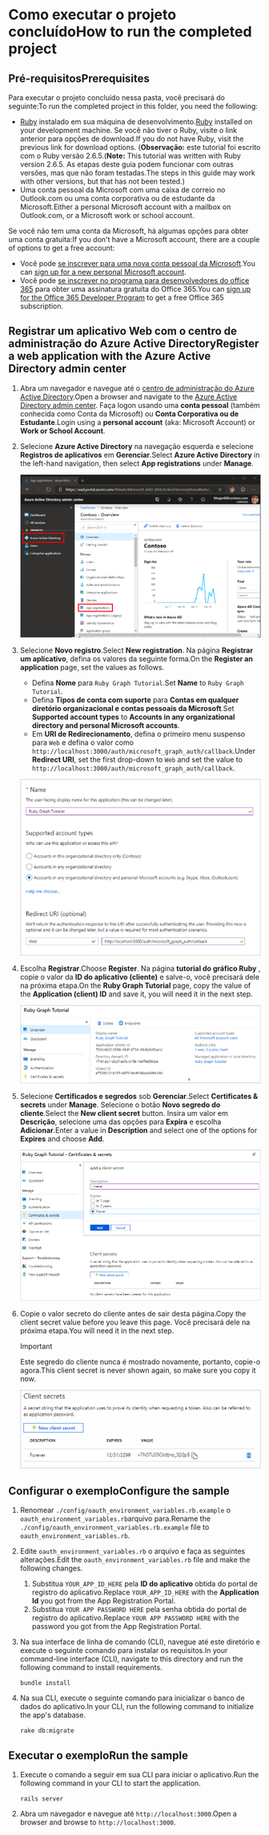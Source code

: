 # <a name="how-to-run-the-completed-project"></a><span data-ttu-id="5e98f-101">Como executar o projeto concluído</span><span class="sxs-lookup"><span data-stu-id="5e98f-101">How to run the completed project</span></span>

## <a name="prerequisites"></a><span data-ttu-id="5e98f-102">Pré-requisitos</span><span class="sxs-lookup"><span data-stu-id="5e98f-102">Prerequisites</span></span>

<span data-ttu-id="5e98f-103">Para executar o projeto concluído nessa pasta, você precisará do seguinte:</span><span class="sxs-lookup"><span data-stu-id="5e98f-103">To run the completed project in this folder, you need the following:</span></span>

- <span data-ttu-id="5e98f-104">[Ruby](https://www.ruby-lang.org/en/downloads/) instalado em sua máquina de desenvolvimento.</span><span class="sxs-lookup"><span data-stu-id="5e98f-104">[Ruby](https://www.ruby-lang.org/en/downloads/) installed on your development machine.</span></span> <span data-ttu-id="5e98f-105">Se você não tiver o Ruby, visite o link anterior para opções de download.</span><span class="sxs-lookup"><span data-stu-id="5e98f-105">If you do not have Ruby, visit the previous link for download options.</span></span> <span data-ttu-id="5e98f-106">(**Observação:** este tutorial foi escrito com o Ruby versão 2.6.5.</span><span class="sxs-lookup"><span data-stu-id="5e98f-106">(**Note:** This tutorial was written with Ruby version 2.6.5.</span></span> <span data-ttu-id="5e98f-107">As etapas deste guia podem funcionar com outras versões, mas que não foram testadas.</span><span class="sxs-lookup"><span data-stu-id="5e98f-107">The steps in this guide may work with other versions, but that has not been tested.)</span></span>
- <span data-ttu-id="5e98f-108">Uma conta pessoal da Microsoft com uma caixa de correio no Outlook.com ou uma conta corporativa ou de estudante da Microsoft.</span><span class="sxs-lookup"><span data-stu-id="5e98f-108">Either a personal Microsoft account with a mailbox on Outlook.com, or a Microsoft work or school account.</span></span>

<span data-ttu-id="5e98f-109">Se você não tem uma conta da Microsoft, há algumas opções para obter uma conta gratuita:</span><span class="sxs-lookup"><span data-stu-id="5e98f-109">If you don't have a Microsoft account, there are a couple of options to get a free account:</span></span>

- <span data-ttu-id="5e98f-110">Você pode [se inscrever para uma nova conta pessoal da Microsoft](https://signup.live.com/signup?wa=wsignin1.0&rpsnv=12&ct=1454618383&rver=6.4.6456.0&wp=MBI_SSL_SHARED&wreply=https://mail.live.com/default.aspx&id=64855&cbcxt=mai&bk=1454618383&uiflavor=web&uaid=b213a65b4fdc484382b6622b3ecaa547&mkt=E-US&lc=1033&lic=1).</span><span class="sxs-lookup"><span data-stu-id="5e98f-110">You can [sign up for a new personal Microsoft account](https://signup.live.com/signup?wa=wsignin1.0&rpsnv=12&ct=1454618383&rver=6.4.6456.0&wp=MBI_SSL_SHARED&wreply=https://mail.live.com/default.aspx&id=64855&cbcxt=mai&bk=1454618383&uiflavor=web&uaid=b213a65b4fdc484382b6622b3ecaa547&mkt=E-US&lc=1033&lic=1).</span></span>
- <span data-ttu-id="5e98f-111">Você pode [se inscrever no programa para desenvolvedores do office 365](https://developer.microsoft.com/office/dev-program) para obter uma assinatura gratuita do Office 365.</span><span class="sxs-lookup"><span data-stu-id="5e98f-111">You can [sign up for the Office 365 Developer Program](https://developer.microsoft.com/office/dev-program) to get a free Office 365 subscription.</span></span>

## <a name="register-a-web-application-with-the-azure-active-directory-admin-center"></a><span data-ttu-id="5e98f-112">Registrar um aplicativo Web com o centro de administração do Azure Active Directory</span><span class="sxs-lookup"><span data-stu-id="5e98f-112">Register a web application with the Azure Active Directory admin center</span></span>

1. <span data-ttu-id="5e98f-113">Abra um navegador e navegue até o [centro de administração do Azure Active Directory](https://aad.portal.azure.com).</span><span class="sxs-lookup"><span data-stu-id="5e98f-113">Open a browser and navigate to the [Azure Active Directory admin center](https://aad.portal.azure.com).</span></span> <span data-ttu-id="5e98f-114">Faça logon usando uma **conta pessoal** (também conhecida como Conta da Microsoft) ou **Conta Corporativa ou de Estudante**.</span><span class="sxs-lookup"><span data-stu-id="5e98f-114">Login using a **personal account** (aka: Microsoft Account) or **Work or School Account**.</span></span>

1. <span data-ttu-id="5e98f-115">Selecione **Azure Active Directory** na navegação esquerda e selecione **Registros de aplicativos** em **Gerenciar**.</span><span class="sxs-lookup"><span data-stu-id="5e98f-115">Select **Azure Active Directory** in the left-hand navigation, then select **App registrations** under **Manage**.</span></span>

    ![<span data-ttu-id="5e98f-116">Uma captura de tela dos registros de aplicativo</span><span class="sxs-lookup"><span data-stu-id="5e98f-116">A screenshot of the App registrations</span></span> ](/tutorial/images/aad-portal-app-registrations.png)

1. <span data-ttu-id="5e98f-117">Selecione **Novo registro**.</span><span class="sxs-lookup"><span data-stu-id="5e98f-117">Select **New registration**.</span></span> <span data-ttu-id="5e98f-118">Na página **Registrar um aplicativo**, defina os valores da seguinte forma.</span><span class="sxs-lookup"><span data-stu-id="5e98f-118">On the **Register an application** page, set the values as follows.</span></span>

    - <span data-ttu-id="5e98f-119">Defina **Nome** para `Ruby Graph Tutorial`.</span><span class="sxs-lookup"><span data-stu-id="5e98f-119">Set **Name** to `Ruby Graph Tutorial`.</span></span>
    - <span data-ttu-id="5e98f-120">Defina **Tipos de conta com suporte** para **Contas em qualquer diretório organizacional e contas pessoais da Microsoft**.</span><span class="sxs-lookup"><span data-stu-id="5e98f-120">Set **Supported account types** to **Accounts in any organizational directory and personal Microsoft accounts**.</span></span>
    - <span data-ttu-id="5e98f-121">Em **URI de Redirecionamento**, defina o primeiro menu suspenso para `Web` e defina o valor como `http://localhost:3000/auth/microsoft_graph_auth/callback`.</span><span class="sxs-lookup"><span data-stu-id="5e98f-121">Under **Redirect URI**, set the first drop-down to `Web` and set the value to `http://localhost:3000/auth/microsoft_graph_auth/callback`.</span></span>

    ![Uma captura de tela da página registrar um aplicativo](/tutorial/images/aad-register-an-app.png)

1. <span data-ttu-id="5e98f-123">Escolha **Registrar**.</span><span class="sxs-lookup"><span data-stu-id="5e98f-123">Choose **Register**.</span></span> <span data-ttu-id="5e98f-124">Na página **tutorial do gráfico Ruby** , copie o valor da **ID do aplicativo (cliente)** e salve-o, você precisará dele na próxima etapa.</span><span class="sxs-lookup"><span data-stu-id="5e98f-124">On the **Ruby Graph Tutorial** page, copy the value of the **Application (client) ID** and save it, you will need it in the next step.</span></span>

    ![Uma captura de tela da ID do aplicativo do novo registro de aplicativo](/tutorial/images/aad-application-id.png)

1. <span data-ttu-id="5e98f-126">Selecione **Certificados e segredos** sob **Gerenciar**.</span><span class="sxs-lookup"><span data-stu-id="5e98f-126">Select **Certificates & secrets** under **Manage**.</span></span> <span data-ttu-id="5e98f-127">Selecione o botão **Novo segredo do cliente**.</span><span class="sxs-lookup"><span data-stu-id="5e98f-127">Select the **New client secret** button.</span></span> <span data-ttu-id="5e98f-128">Insira um valor em **Descrição**, selecione uma das opções para **Expira** e escolha **Adicionar**.</span><span class="sxs-lookup"><span data-stu-id="5e98f-128">Enter a value in **Description** and select one of the options for **Expires** and choose **Add**.</span></span>

    ![Uma captura de tela da caixa de diálogo Adicionar um segredo do cliente](/tutorial/images/aad-new-client-secret.png)

1. <span data-ttu-id="5e98f-130">Copie o valor secreto do cliente antes de sair desta página.</span><span class="sxs-lookup"><span data-stu-id="5e98f-130">Copy the client secret value before you leave this page.</span></span> <span data-ttu-id="5e98f-131">Você precisará dele na próxima etapa.</span><span class="sxs-lookup"><span data-stu-id="5e98f-131">You will need it in the next step.</span></span>

    > [!IMPORTANT]
    > <span data-ttu-id="5e98f-132">Este segredo do cliente nunca é mostrado novamente, portanto, copie-o agora.</span><span class="sxs-lookup"><span data-stu-id="5e98f-132">This client secret is never shown again, so make sure you copy it now.</span></span>

    ![Uma captura de tela do novo segredo do cliente recentemente adicionado](/tutorial/images/aad-copy-client-secret.png)

## <a name="configure-the-sample"></a><span data-ttu-id="5e98f-134">Configurar o exemplo</span><span class="sxs-lookup"><span data-stu-id="5e98f-134">Configure the sample</span></span>

1. <span data-ttu-id="5e98f-135">Renomear `./config/oauth_environment_variables.rb.example` o `oauth_environment_variables.rb`arquivo para.</span><span class="sxs-lookup"><span data-stu-id="5e98f-135">Rename the `./config/oauth_environment_variables.rb.example` file to `oauth_environment_variables.rb`.</span></span>
1. <span data-ttu-id="5e98f-136">Edite `oauth_environment_variables.rb` o arquivo e faça as seguintes alterações.</span><span class="sxs-lookup"><span data-stu-id="5e98f-136">Edit the `oauth_environment_variables.rb` file and make the following changes.</span></span>
    1. <span data-ttu-id="5e98f-137">Substitua `YOUR_APP_ID_HERE` pela **ID do aplicativo** obtida do portal de registro do aplicativo.</span><span class="sxs-lookup"><span data-stu-id="5e98f-137">Replace `YOUR_APP_ID_HERE` with the **Application Id** you got from the App Registration Portal.</span></span>
    1. <span data-ttu-id="5e98f-138">Substitua `YOUR APP PASSWORD HERE` pela senha obtida do portal de registro do aplicativo.</span><span class="sxs-lookup"><span data-stu-id="5e98f-138">Replace `YOUR APP PASSWORD HERE` with the password you got from the App Registration Portal.</span></span>
1. <span data-ttu-id="5e98f-139">Na sua interface de linha de comando (CLI), navegue até este diretório e execute o seguinte comando para instalar os requisitos.</span><span class="sxs-lookup"><span data-stu-id="5e98f-139">In your command-line interface (CLI), navigate to this directory and run the following command to install requirements.</span></span>

    ```Shell
    bundle install
    ```

1. <span data-ttu-id="5e98f-140">Na sua CLI, execute o seguinte comando para inicializar o banco de dados do aplicativo.</span><span class="sxs-lookup"><span data-stu-id="5e98f-140">In your CLI, run the following command to initialize the app's database.</span></span>

    ```Shell
    rake db:migrate
    ```

## <a name="run-the-sample"></a><span data-ttu-id="5e98f-141">Executar o exemplo</span><span class="sxs-lookup"><span data-stu-id="5e98f-141">Run the sample</span></span>

1. <span data-ttu-id="5e98f-142">Execute o comando a seguir em sua CLI para iniciar o aplicativo.</span><span class="sxs-lookup"><span data-stu-id="5e98f-142">Run the following command in your CLI to start the application.</span></span>

    ```Shell
    rails server
    ```

1. <span data-ttu-id="5e98f-143">Abra um navegador e navegue até `http://localhost:3000`.</span><span class="sxs-lookup"><span data-stu-id="5e98f-143">Open a browser and browse to `http://localhost:3000`.</span></span>
